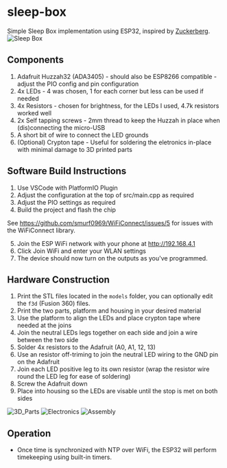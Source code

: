 # sleep-box
Simple Sleep Box implementation using ESP32, inspired by [Zuckerberg](https://www.dezeen.com/2019/05/03/mark-zuckerberg-sleep-box-design/).
![Sleep Box](https://user-images.githubusercontent.com/20517404/92324607-3455db00-f03b-11ea-8cbe-0cbba9596124.JPG)

## Components
1. Adafruit Huzzah32 (ADA3405) - should also be ESP8266 compatible - adjust the PIO config and pin configuration
2. 4x LEDs - 4 was chosen, 1 for each corner but less can be used if needed
3. 4x Resistors - chosen for brightness, for the LEDs I used, 4.7k resistors worked well  
4. 2x Self tapping screws - 2mm thread to keep the Huzzah in place when (dis)connecting the micro-USB
5. A short bit of wire to connect the LED grounds
6. (Optional) Crypton tape - Useful for soldering the eletronics in-place with minimal damage to 3D printed parts

## Software Build Instructions
1. Use VSCode with PlatformIO Plugin
2. Adjust the configuration at the top of src/main.cpp as required
3. Adjust the PIO settings as required
4. Build the project and flash the chip

See https://github.com/smurf0969/WiFiConnect/issues/5 for issues with the WiFiConnect library.

5. Join the ESP WiFi network with your phone at http://192.168.4.1
6. Click Join WiFi and enter your WLAN settings
7. The device should now turn on the outputs as you've programmed.

## Hardware Construction

1. Print the STL files located in the `models` folder, you can optionally edit the `f3d` (Fusion 360) files.
2. Print the two parts, platform and housing in your desired material
3. Use the platform to align the LEDs and place crypton tape where needed at the joins
4. Join the neutral LEDs legs together on each side and join a wire between the two side
5. Solder 4x resistors to the Adafruit (A0, A1, 12, 13)
6. Use an resistor off-triming to join the neutral LED wiring to the GND pin on the Adafruit
7. Join each LED positive leg to its own resistor (wrap the resistor wire round the LED leg for ease of soldering)
8. Screw the Adafruit down
9. Place into housing so the LEDs are visable until the stop is met on both sides

![3D_Parts](https://user-images.githubusercontent.com/20517404/92324543-9a8e2e00-f03a-11ea-9ee4-e616c041d4ba.jpg)
![Electronics](https://user-images.githubusercontent.com/20517404/92324549-ad086780-f03a-11ea-8ba5-a52f94544321.JPG)
![Assembly](https://user-images.githubusercontent.com/20517404/92324604-2d2ecd00-f03b-11ea-956d-658c62958fed.JPG)


## Operation
- Once time is synchronized with NTP over WiFi, the ESP32 will perform timekeeping using built-in timers.
